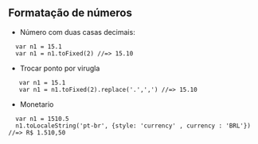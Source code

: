## Formatação de números

* Número com duas casas decimais:
```
  var n1 = 15.1
  var n1 = n1.toFixed(2) //=> 15.10
```

* Trocar ponto por virugla
```
   var n1 = 15.1
   var n1 = n1.toFixed(2).replace('.',',') //=> 15.10
```
* Monetario
```
  var n1 = 1510.5
  n1.toLocaleString('pt-br', {style: 'currency' , currency : 'BRL'}) //=> R$ 1.510,50
```
